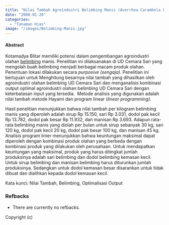 ```yaml
---
title: "Nilai Tambah Agroindustri Belimbing Manis (Averrhoa Carambola L.) Dan Optimalisasi Output Sebagai Upaya Peningkatan Pendapatan"
date: "2008-01-20"
categories: 
  - "Tanaman Hias"
image: "/images/Belimbing-Manis.jpg"
---
```


#### Abstract

Kotamadya Blitar memiliki potensi dalam pengembangan agroindustri olahan [belimbing](http://localhost/mitra/topik/belimbing "belimbing") manis. Penelitian ini dilaksanakan di UD Cemara Sari yang mengolah buah belimbing menjadi berbagai macam produk olahan. Penentuan lokasi dilakukan secara _purposive (sengaja)._ Penelitian ini bertujuan untuk Menghitung besarnya nilai tambah yang dihasilkan oleh agroindustri olahan belimbing UD Cemara Sari dan menganalisis kombinasi output optimal agroindustri olahan belimbing UD Cemara Sari dengan keterbatasan input yang tersedia.  Metode analisis yang digunakan adalah nilai tambah metode Hayami dan program linear (_linear programming)_.

Hasil penelitian menunjukkan bahwa nilai tambah per kilogram belimbing manis yang diperoleh adalah sirup Rp 15.150, sari Rp 3.031, dodol pak kecil Rp 13.782, dodol pak besar Rp 11.932, dan manisan Rp 3.693. Adapun rata-rata belimbing manis yang diolah per bulan untuk sirup sebanyak 30 kg, sari 120 kg, dodol pak kecil 20 kg, dodol pak besar 100 kg, dan manisan 45 kg.  Analisis program linier menunjukkan bahwa keuntungan maksimal dapat diperoleh dengan kombinasi produk olahan yang berbeda dengan kombinasi produk yang dilakukan oleh perusahaan. Untuk mendapatkan keuntungan yang maksimal, produk yang harus ditingkat jumlah produksinya adalah sari belimbing dan dodol belimbing kemasan kecil. Untuk sirup belimbing dan manisan belimbing harus diturunkan jumlah produksinya. Sedangkan untuk dodol kemasan besar disarankan untuk tidak dibuat dan dialihkan kepada dodol kemasan kecil.

Kata kunci: Nilai Tambah, Belimbing, Optimalisasi Output

### Refbacks

- There are currently no refbacks.

Copyright (c)
